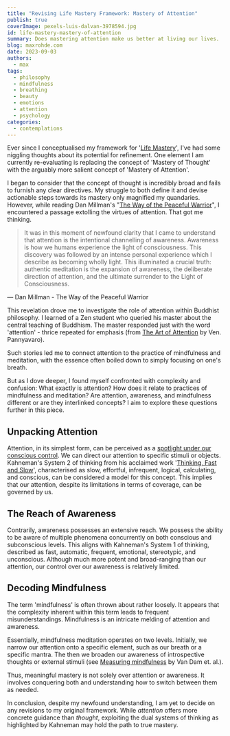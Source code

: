 ```yaml
---
title: "Revising Life Mastery Framework: Mastery of Attention"
publish: true
coverImage: pexels-luis-dalvan-3978594.jpg
id: life-mastery-mastery-of-attention
summary: Does mastering attention make us better at living our lives.
blog: maxrohde.com
date: 2023-09-03
authors:
  - max
tags:
  - philosophy
  - mindfulness
  - breathing
  - beauty
  - emotions
  - attention
  - psychology
categories:
  - contemplations
---
```

Ever since I conceptualised my framework for '[Life Mastery](https://maxrohde.com/2023/08/13/framework-life-mastery-v01)', I've had some niggling thoughts about its potential for refinement. One element I am currently re-evaluating is replacing the concept of 'Mastery of Thought' with the arguably more salient concept of 'Mastery of Attention'.

I began to consider that the concept of thought is incredibly broad and fails to furnish any clear directives. My struggle to both define it and devise actionable steps towards its mastery only magnified my quandaries. However, while reading Dan Millman's "[The Way of the Peaceful Warrior](https://www.goodreads.com/review/show/5779165182)", I encountered a passage extolling the virtues of attention. That got me thinking.

> It was in this moment of newfound clarity that I came to understand that attention is the intentional channelling of awareness. Awareness is how we humans experience the light of consciousness. This discovery was followed by an intense personal experience which I describe as becoming wholly light. This illuminated a crucial truth: authentic meditation is the expansion of awareness, the deliberate direction of attention, and the ultimate surrender to the Light of Consciousness.

— Dan Millman - The Way of the Peaceful Warrior

This revelation drove me to investigate the role of attention within Buddhist philosophy. I learned of a Zen student who queried his master about the central teaching of Buddhism. The master responded just with the word 'attention' - thrice repeated for emphasis (from [The Art of Attention](http://buddhanet.net/pdf_file/artofatt.pdf) by Ven. Pannyavaro).

Such stories led me to connect attention to the practice of mindfulness and meditation, with the essence often boiled down to simply focusing on one's breath. 

But as I dove deeper, I found myself confronted with complexity and confusion: What exactly is attention? How does it relate to practices of mindfulness and meditation? Are attention, awareness, and mindfulness different or are they interlinked concepts? I aim to explore these questions further in this piece.

## Unpacking Attention

Attention, in its simplest form, can be perceived as a [spotlight under our conscious control](https://www.worklifemindfulness.com/post/whats-the-difference-between-attention-and-awareness). We can direct our attention to specific stimuli or objects. Kahneman's System 2 of thinking from his acclaimed work '[Thinking, Fast and Slow](https://en.wikipedia.org/wiki/Thinking,_Fast_and_Slow)', characterised as slow, effortful, infrequent, logical, calculating, and conscious, can be considered a model for this concept. This implies that our attention, despite its limitations in terms of coverage, can be governed by us.

## The Reach of Awareness

Contrarily, awareness possesses an extensive reach. We possess the ability to be aware of multiple phenomena concurrently on both conscious and subconscious levels. This aligns with Kahneman's System 1 of thinking, described as fast, automatic, frequent, emotional, stereotypic, and unconscious. Although much more potent and broad-ranging than our attention, our control over our awareness is relatively limited.

## Decoding Mindfulness

The term 'mindfulness' is often thrown about rather loosely. It appears that the complexity inherent within this term leads to frequent misunderstandings. Mindfulness is an intricate melding of attention and awareness. 

Essentially, mindfulness meditation operates on two levels. Initially, we narrow our attention onto a specific element, such as our breath or a specific mantra. The then we broaden our awareness of introspective thoughts or external stimuli (see [Measuring mindfulness](https://psycnet.apa.org/record/2010-17639-025) by Van Dam et. al.). 

Thus, meaningful mastery is not solely over attention or awareness. It involves conquering both and understanding how to switch between them as needed. 

In conclusion, despite my newfound understanding, I am yet to decide on any revisions to my original framework. While _attention_ offers more concrete guidance than _thought_, exploiting the dual systems of thinking as highlighted by Kahneman may hold the path to true mastery.
